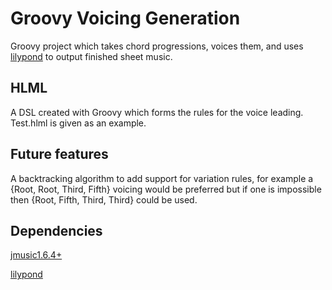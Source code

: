 # Groovy Voicing Generation
Groovy project which takes chord progressions, voices them, and uses [lilypond](http://lilypond.org/) to output finished sheet music. 

## HLML
A DSL created with Groovy which forms the rules for the voice leading. Test.hlml is given as an example.

## Future features
A backtracking algorithm to add support for variation rules, for example a {Root, Root, Third, Fifth} voicing would be preferred but if one is impossible then {Root, Fifth, Third, Third} could be used.

## Dependencies
[jmusic1.6.4+](https://sourceforge.net/projects/jmusic/)

[lilypond](http://lilypond.org/download.html)
